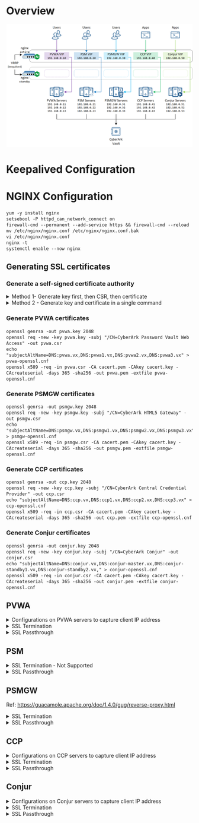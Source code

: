 # Overview
![image](images/architecture.png)

# Keepalived Configuration

# NGINX Configuration

```console
yum -y install nginx
setsebool -P httpd_can_network_connect on
firewall-cmd --permanent --add-service https && firewall-cmd --reload
mv /etc/nginx/nginx.conf /etc/nginx/nginx.conf.bak
vi /etc/nginx/nginx.conf
nginx -t
systemctl enable --now nginx
```

## Generating SSL certificates

### Generate a self-signed certificate authority

<details>
<summary>Method 1- Generate key first, then CSR, then certificate</summary>

```console
[root@ccyberark ~]# openssl genrsa -out cacert.key 2048
Generating RSA private key, 2048 bit long modulus (2 primes)
...........................................................................+++++
.......................................+++++
e is 65537 (0x010001)
```
- Generate certificate of the self-signed certificate authority
- **Note**: change the common name of the certificate according to your environment
```console
[root@conjur ~]# openssl req -x509 -new -nodes -key cacert.key -days 365 -sha256 -out cacert.pem
You are about to be asked to enter information that will be incorporated
into your certificate request.
What you are about to enter is what is called a Distinguished Name or a DN.
There are quite a few fields but you can leave some blank
For some fields there will be a default value,
If you enter '.', the field will be left blank.
-----
Country Name (2 letter code) [XX]:.
State or Province Name (full name) []:
Locality Name (eg, city) [Default City]:.
Organization Name (eg, company) [Default Company Ltd]:.
Organizational Unit Name (eg, section) []:
Common Name (eg, your name or your server's hostname) []:vx Lab Certificate Authority
Email Address []:
```

</details>

<details>
<summary>Method 2 - Generate key and certificate in a single command</summary>

```console
[root@ccyberark ~]# openssl req -newkey rsa:2048 -days "365" -nodes -x509 -keyout cacert.key -out cacert.pem
Generating a RSA private key
...............................................+++++
.........+++++
writing new private key to 'cacert.key'
-----
You are about to be asked to enter information that will be incorporated
into your certificate request.
What you are about to enter is what is called a Distinguished Name or a DN.
There are quite a few fields but you can leave some blank
For some fields there will be a default value,
If you enter '.', the field will be left blank.
-----
Country Name (2 letter code) [XX]:.
State or Province Name (full name) []:
Locality Name (eg, city) [Default City]:.
Organization Name (eg, company) [Default Company Ltd]:.
Organizational Unit Name (eg, section) []:
Common Name (eg, your name or your server's hostname) []:vx Lab Certificate Authority
Email Address []:
```

</details>

### Generate PVWA certificates

```console
openssl genrsa -out pvwa.key 2048
openssl req -new -key pvwa.key -subj "/CN=CyberArk Password Vault Web Access" -out pvwa.csr
echo "subjectAltName=DNS:pvwa.vx,DNS:pvwa1.vx,DNS:pvwa2.vx,DNS:pvwa3.vx" > pvwa-openssl.cnf
openssl x509 -req -in pvwa.csr -CA cacert.pem -CAkey cacert.key -CAcreateserial -days 365 -sha256 -out pvwa.pem -extfile pvwa-openssl.cnf
```

### Generate PSMGW certificates

```console
openssl genrsa -out psmgw.key 2048
openssl req -new -key psmgw.key -subj "/CN=CyberArk HTML5 Gateway" -out psmgw.csr
echo "subjectAltName=DNS:psmgw.vx,DNS:psmgw1.vx,DNS:psmgw2.vx,DNS:psmgw3.vx" > psmgw-openssl.cnf
openssl x509 -req -in psmgw.csr -CA cacert.pem -CAkey cacert.key -CAcreateserial -days 365 -sha256 -out psmgw.pem -extfile psmgw-openssl.cnf
```

### Generate CCP certificates

```console
openssl genrsa -out ccp.key 2048
openssl req -new -key ccp.key -subj "/CN=CyberArk Central Credential Provider" -out ccp.csr
echo "subjectAltName=DNS:ccp.vx,DNS:ccp1.vx,DNS:ccp2.vx,DNS:ccp3.vx" > ccp-openssl.cnf
openssl x509 -req -in ccp.csr -CA cacert.pem -CAkey cacert.key -CAcreateserial -days 365 -sha256 -out ccp.pem -extfile ccp-openssl.cnf
```

### Generate Conjur certificates

```console
openssl genrsa -out conjur.key 2048
openssl req -new -key conjur.key -subj "/CN=CyberArk Conjur" -out conjur.csr
echo "subjectAltName=DNS:conjur.vx,DNS:conjur-master.vx,DNS:conjur-standby1.vx,DNS:conjur-standby2.vx," > conjur-openssl.cnf
openssl x509 -req -in conjur.csr -CA cacert.pem -CAkey cacert.key -CAcreateserial -days 365 -sha256 -out conjur.pem -extfile conjur-openssl.cnf
```

## PVWA

<details>
<summary>Configurations on PVWA servers to capture client IP address</summary>

Configure `HTTP_X_Forwarded_For` on PVWA servers - edit `C:\inetpub\wwwroot\PasswordVault\web.config`

```
  <appSettings>
    ••• other configurations •••
    <add key="LoadBalancerClientAddressHeader" value="HTTP_X_Forwarded_For" />
  </appSettings>
```

</details>

<details>
<summary>SSL Termination</summary>

☝️ **Note**: Certificate authentication does not work with SSL Terminated load balancing, use SSL Passthrough if certificate authentication is required

```
events {}
http {
  upstream pvwa {
    server 192.168.17.11:443;
    server 192.168.17.12:443;
    server 192.168.17.13:443;
  }
  server {
    listen 192.168.17.10:443 ssl;
    server_name pvwa.vx

    ssl on;
    ssl_certificate         /etc/nginx/ssl/pvwa.pem;
    ssl_certificate_key     /etc/nginx/ssl/pvwa.key;
    ssl_trusted_certificate /etc/nginx/ssl/cacert.pem;

    ssl_session_cache shared:SSL:20m;
    ssl_session_timeout 10m;

    ssl_prefer_server_ciphers on;
    ssl_protocols             TLSv1.2 TLSv1.3;
    ssl_ciphers               HIGH:!aNULL:!MD5;

    add_header Strict-Transport-Security "max-age=31536000";

    location / {
      proxy_pass https://pvwa;
      proxy_set_header Host              $host;
      proxy_set_header X-Real-IP         $remote_addr;
      proxy_set_header X-Forwarded-For   $proxy_add_x_forwarded_for;
      proxy_set_header X-Forwarded-Proto $scheme;
    }
  }
}
```

</details>

<details>
<summary>SSL Passthrough</summary>

```
load_module /usr/lib64/nginx/modules/ngx_stream_module.so;
events {}
stream {
  upstream pvwa {
    server 192.168.17.11:443;
    server 192.168.17.12:443;
    server 192.168.17.13:443;
  }
  server {
    listen 192.168.17.10:443;
    proxy_pass pvwa;
  }
}
```

</details>

## PSM

<details>
<summary>SSL Termination - Not Supported</summary>
</details>

<details>
<summary>SSL Passthrough</summary>

```
load_module /usr/lib64/nginx/modules/ngx_stream_module.so;
events {}
stream {
  upstream psm {
    server 192.168.17.21:3389;
    server 192.168.17.22:3389;
    server 192.168.17.23:3389;
  }
  server {
    listen 192.168.17.20:3389;
    proxy_pass psm;
  }
}
```

</details>

## PSMGW

Ref: <https://guacamole.apache.org/doc/1.4.0/gug/reverse-proxy.html>

<details>
<summary>SSL Termination</summary>

```
events {}
http {
  upstream psmgw {
    server 192.168.17.31:443;
    server 192.168.17.32:443;
    server 192.168.17.33:443;
  }
  server {
    listen 192.168.17.30:443 ssl;
    server_name psmgw.vx

    ssl on;
    ssl_certificate         /etc/nginx/ssl/psmgw.pem;
    ssl_certificate_key     /etc/nginx/ssl/psmgw.key;
    ssl_trusted_certificate /etc/nginx/ssl/cacert.pem;

    ssl_session_cache shared:SSL:20m;
    ssl_session_timeout 10m;

    ssl_prefer_server_ciphers on;
    ssl_protocols             TLSv1.2 TLSv1.3;
    ssl_ciphers               HIGH:!aNULL:!MD5;

    add_header Strict-Transport-Security "max-age=31536000";

    location / {
      proxy_pass https://psmgw;
      proxy_set_header Host              $host;
      proxy_set_header X-Real-IP         $remote_addr;
      proxy_set_header X-Forwarded-For   $proxy_add_x_forwarded_for;
      proxy_set_header X-Forwarded-Proto $scheme;
      proxy_buffering off;
      proxy_http_version 1.1;
      proxy_set_header Upgrade $http_upgrade;
      proxy_set_header Connection $http_connection;
    }
  }
}
```

</details>

<details>
<summary>SSL Passthrough</summary>

```
load_module /usr/lib64/nginx/modules/ngx_stream_module.so;
events {}
stream {
  upstream psmgw {
    server 192.168.17.31:443;
    server 192.168.17.32:443;
    server 192.168.17.33:443;
  }
  server {
    listen 192.168.17.30:443;
    proxy_pass psmgw;
  }
}
```

</details>

## CCP

<details>
<summary>Configurations on CCP servers to capture client IP address</summary>

Configure `HTTP_X_Forwarded_For` on CCP servers - edit `C:\inetpub\wwwroot\AIMWebService\web.config`

```
  <appSettings>
    ••• other configurations •••
    <add key="TrustedProxies" value="192.168.0.40"/>
    <add key="LoadBalancerClientAddressHeader" value="HTTP_X_Forwarded_For" />
  </appSettings>
```

</details>

<details>
<summary>SSL Termination</summary>

☝️ **Note**: Certificate authentication does not work with SSL Terminated load balancing, use SSL Passthrough if certificate authentication is required

```
events {}
http {
  upstream ccp {
    server 192.168.17.41:443;
    server 192.168.17.42:443;
    server 192.168.17.43:443;
  }
  server {
    listen 192.168.17.40:443 ssl;
    server_name ccp.vx

    ssl on;
    ssl_certificate         /etc/nginx/ssl/ccp.pem;
    ssl_certificate_key     /etc/nginx/ssl/ccp.key;
    ssl_trusted_certificate /etc/nginx/ssl/cacert.pem;

    ssl_session_cache shared:SSL:20m;
    ssl_session_timeout 10m;

    ssl_prefer_server_ciphers on;
    ssl_protocols             TLSv1.2 TLSv1.3;
    ssl_ciphers               HIGH:!aNULL:!MD5;

    add_header Strict-Transport-Security "max-age=31536000";

    location / {
      proxy_pass https://ccp;
      proxy_set_header Host              $host;
      proxy_set_header X-Real-IP         $remote_addr;
      proxy_set_header X-Forwarded-For   $proxy_add_x_forwarded_for;
      proxy_set_header X-Forwarded-Proto $scheme;
    }
  }
}
```

</details>

<details>
<summary>SSL Passthrough</summary>

```
load_module /usr/lib64/nginx/modules/ngx_stream_module.so;
events {}
stream {
  upstream ccp {
    server 192.168.17.41:443;
    server 192.168.17.42:443;
    server 192.168.17.43:443;
  }
  server {
    listen 192.168.17.40:443;
    proxy_pass ccp;
  }
}
```

</details>

## Conjur

<details>
<summary>Configurations on Conjur servers to capture client IP address</summary>

```console
podman exec conjur evoke proxy add 192.168.0.50
```

</details>

<details>
<summary>SSL Termination</summary>

```
events {}
http {
  upstream conjur {
    server 192.168.17.51:443;
    server 192.168.17.52:443;
    server 192.168.17.53:443;
  }
  server {
    listen 192.168.17.50:443 ssl;
    server_name conjur.vx

    ssl on;
    ssl_certificate         /etc/nginx/ssl/conjur.pem;
    ssl_certificate_key     /etc/nginx/ssl/conjur.key;
    ssl_trusted_certificate /etc/nginx/ssl/cacert.pem;

    ssl_session_cache shared:SSL:20m;
    ssl_session_timeout 10m;

    ssl_prefer_server_ciphers on;
    ssl_protocols             TLSv1.2 TLSv1.3;
    ssl_ciphers               HIGH:!aNULL:!MD5;

    add_header Strict-Transport-Security "max-age=31536000";

    location / {
      proxy_pass https://conjur;
      proxy_set_header Host              $host;
      proxy_set_header X-Real-IP         $remote_addr;
      proxy_set_header X-Forwarded-For   $proxy_add_x_forwarded_for;
      proxy_set_header X-Forwarded-Proto $scheme;
    }
  }
}
```

</details>

<details>
<summary>SSL Passthrough</summary>

```
load_module /usr/lib64/nginx/modules/ngx_stream_module.so;
events {}
stream {
  upstream conjur {
    server 192.168.17.51:443;
    server 192.168.17.52:443;
    server 192.168.17.53:443;
  }
  server {
    listen 192.168.17.50:443;
    proxy_pass conjur;
  }
}
```

</details>
